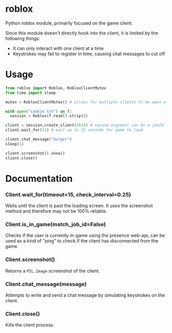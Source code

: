 # roblox
Python roblox module, primarily focused on the game client.

Since this module doesn't directly hook into the client, it is limited by the following things:
- It can only interact with one client at a time
- Keystrokes may fail to register in time, causing chat messages to cut off

# Usage
```python
from roblox import Roblox, RobloxClientMutex
from time import sleep

mutex = RobloxClientMutex() # allows for multiple clients to be open at once

with open("cookie.txt") as f:
  session = Roblox(f.read().strip())

client = session.create_client(1818) # second argument can be a jobId
client.wait_for(15) # wait up to 15 seconds for game to load

client.chat_message("burger")
sleep(1)

client.screenshot().show()
client.close()
```

# Documentation

### Client.wait_for(timeout=15, check_interval=0.25)
Waits until the client is past the loading screen. It uses the screenshot method and therefore may not be 100% reliable.

### Client.is_in_game(match_job_id=False)
Checks if the user is currently in-game using the presence web-api, can be used as a kind of "ping" to check if the client has disconnected from the game.

### Client.screenshot()
Returns a `PIL.Image` screenshot of the client.

### Client.chat_message(message)
Attempts to write and send a chat message by simulating keystrokes on the client.

### Client.close()
Kills the client process.

